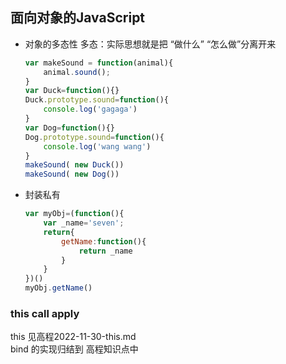 ## 面向对象的JavaScript
- 对象的多态性
 多态：实际思想就是把 “做什么” “怎么做”分离开来
    ```js
    var makeSound = function(animal){
        animal.sound();
    }
    var Duck=function(){}
    Duck.prototype.sound=function(){
        console.log('gagaga')
    }
    var Dog=function(){}
    Dog.prototype.sound=function(){
        console.log('wang wang')
    }
    makeSound( new Duck())
    makeSound( new Dog())
    ```
- 封装私有
  ```js
  var myObj=(function(){
      var _name='seven';
      return{
          getName:function(){
              return _name
          }
      }
  })()
  myObj.getName()
  ```
### this call apply
this 见高程2022-11-30-this.md  
bind 的实现归结到 高程知识点中